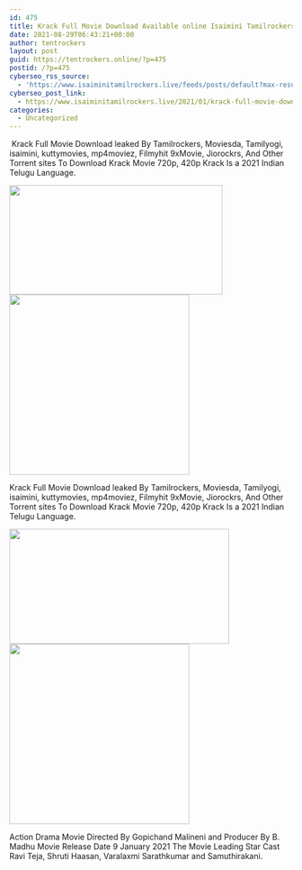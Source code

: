 ```yaml
---
id: 475
title: Krack Full Movie Download Available online Isaimini Tamilrockers 2021
date: 2021-08-29T06:43:21+00:00
author: tentrockers
layout: post
guid: https://tentrockers.online/?p=475
postid: /?p=475
cyberseo_rss_source:
  - 'https://www.isaiminitamilrockers.live/feeds/posts/default?max-results=150&start-index=151'
cyberseo_post_link:
  - https://www.isaiminitamilrockers.live/2021/01/krack-full-movie-download-available.html
categories:
  - Uncategorized
---
```

<meta content="&nbsp;Krack Full Movie Download leaked By Tamilrockers, Moviesda, Tamilyogi, isaimini, kuttymovies, mp4moviez, Filmyhit 9xMovie, Jiorockrs, And O..." name="twitter:description" />

  


<center>
</center>

&nbsp;Krack Full Movie Download leaked By Tamilrockers, Moviesda, Tamilyogi, isaimini, kuttymovies, mp4moviez, Filmyhit 9xMovie, Jiorockrs, And Other Torrent sites To Download Krack Movie 720p, 420p Krack Is a 2021 Indian Telugu Language.<ins data-width="0" data-height="0" class="q7936a8b728" data-domain="//aaaaaco.com" data-affquery="/f5ff9bfd5d/7936a8b728/?placementName=default"></ins>

<div class="separator">
  <a href="https://1.bp.blogspot.com/-uRkT_z28mIY/X_mEUpz9LUI/AAAAAAAAAMs/BcLvub3yoSE_CtF8ex4OX-Y8mHkrnYnQgCLcBGAsYHQ/s770/Ravi_Teja.webp" imageanchor="1"><img loading="lazy" border="0" data-original-height="433" data-original-width="770" height="194" src="https://1.bp.blogspot.com/-uRkT_z28mIY/X_mEUpz9LUI/AAAAAAAAAMs/BcLvub3yoSE_CtF8ex4OX-Y8mHkrnYnQgCLcBGAsYHQ/w379-h194/Ravi_Teja.webp" width="379" /></a>
</div>



<div class="separator">
  <a href="https://aaaaaco.com/b7e8e06d99/1bcf5d2141/?placementName=default" imageanchor="1" target="_blank" rel="noopener"><img border="0" data-original-height="166" data-original-width="800" src="https://1.bp.blogspot.com/-vdGA62Gxpd8/X_mEyiZjFSI/AAAAAAAAAM4/Q_40Rf_4xUUZXfyIduBF2_uFEWXC4Ao3gCLcBGAsYHQ/s320/unnamed.gif" width="320" /></a>
</div>

<ins data-width="0" data-height="0" class="q7936a8b728" data-domain="//aaaaaco.com" data-affquery="/f5ff9bfd5d/7936a8b728/?placementName=default"></ins>

Krack Full Movie Download leaked By Tamilrockers, Moviesda, Tamilyogi, isaimini, kuttymovies, mp4moviez, Filmyhit 9xMovie, Jiorockrs, And Other Torrent sites To Download Krack Movie 720p, 420p Krack Is a 2021 Indian Telugu Language.<ins data-width="0" data-height="0" class="q7936a8b728" data-domain="//aaaaaco.com" data-affquery="/f5ff9bfd5d/7936a8b728/?placementName=default"></ins>

<div class="separator">
  <a href="https://1.bp.blogspot.com/-AuaqkHhyZQw/X_mEm5rp59I/AAAAAAAAAM0/QvMYp12AwqAtqmQq8043jRXFGv-ftDyHACLcBGAsYHQ/s857/Ravi_Teja_2020_01_29_10_25_39.jpg" imageanchor="1"><img loading="lazy" border="0" data-original-height="417" data-original-width="857" height="204" src="https://1.bp.blogspot.com/-AuaqkHhyZQw/X_mEm5rp59I/AAAAAAAAAM0/QvMYp12AwqAtqmQq8043jRXFGv-ftDyHACLcBGAsYHQ/w391-h204/Ravi_Teja_2020_01_29_10_25_39.jpg" width="391" /></a>
</div>

<div class="separator">
  <a href="https://aaaaaco.com/b7e8e06d99/1bcf5d2141/?placementName=default" imageanchor="1" target="_blank" rel="noopener"><img border="0" data-original-height="166" data-original-width="800" src="https://1.bp.blogspot.com/-6wc3HEfHzEs/X_mE3ihCAiI/AAAAAAAAANA/79QMwLbm60QJQhuWQa0puoeF0lylYVJ9ACLcBGAsYHQ/s320/unnamed.gif" width="320" /></a>
</div>

<ins data-width="0" data-height="0" class="q7936a8b728" data-domain="//aaaaaco.com" data-affquery="/f5ff9bfd5d/7936a8b728/?placementName=default"></ins>

Action Drama Movie Directed By Gopichand Malineni and Producer By B. Madhu Movie Release Date 9 January 2021 The Movie Leading Star Cast Ravi Teja, Shruti Haasan, Varalaxmi Sarathkumar and Samuthirakani.

<center>
</center>